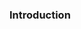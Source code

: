 <div id="title">

### Introduction

</div>

<div id="body">

<include src="basic/container-index.md" boilerplate  />

</div>

<div id="extras">

</div>